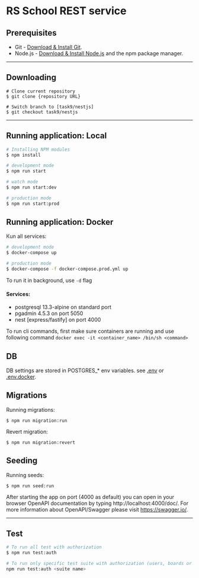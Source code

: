 
# RS School REST service

## Prerequisites

- Git - [Download & Install Git](https://git-scm.com/downloads).
- Node.js - [Download & Install Node.js](https://nodejs.org/en/download/) and the npm package manager.

---

## Downloading

```
# Clone current repository
$ git clone {repository URL}

# Switch branch to [task9/nestjs]
$ git checkout task9/nestjs
```

---

## Running application: Local

```bash
# Installing NPM modules
$ npm install

# development mode
$ npm run start

# watch mode
$ npm run start:dev

# production mode
$ npm run start:prod
```

## Running application: Docker
Кun all services:

```bash
# development mode
$ docker-compose up

# production mode
$ docker-compose -f docker-compose.prod.yml up 
```
To run it in background, use `-d` flag

#### Services:

- postgresql 13.3-alpine on standard port
- pgadmin 4.5.3 on port 5050
- nest [express/fastify] on port 4000

To run cli commands, first make sure containers are running and use following command `docker exec -it <container_name> /bin/sh <command>`

## DB
DB settings are stored in POSTGRES_* env variables. see [.env](https://github.com/hardzeichyksiarhei/nest-nodejs-2021Q2/blob/task9/nestjs/.env) or [.env.docker](https://github.com/hardzeichyksiarhei/nest-nodejs-2021Q2/blob/task9/nestjs/.env.docker).

## Migrations
Running migrations:
```
$ npm run migration:run
```
Revert migration:
```
$ npm run migration:revert
```

## Seeding
Running seeds:
```
$ npm run seed:run
```

After starting the app on port (4000 as default) you can open in your browser OpenAPI documentation by typing http://localhost:4000/doc/. For more information about OpenAPI/Swagger please visit https://swagger.io/.

---

## Test

```bash
# To run all test with authorization
$ npm run test:auth

# To run only specific test suite with authorization (users, boards or tasks)
npm run test:auth <suite name>
```
